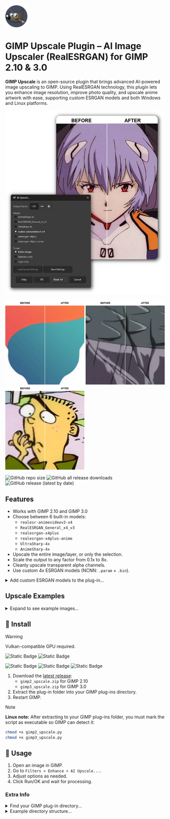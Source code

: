 <!-- markdownlint-disable MD033 -->

<img src="images/icon.png" alt="icon" width="70">

# GIMP Upscale Plugin – AI Image Upscaler (RealESRGAN) for GIMP 2.10 & 3.0

**GIMP Upscale** is an open-source plugin that brings advanced AI-powered image upscaling to GIMP. Using RealESRGAN technology, this plugin lets you enhance image resolution, improve photo quality, and upscale anime artwork with ease, supporting custom ESRGAN models and both Windows and Linux platforms.

![Cover image](images/cover.png)

<img src="images/compare_1x-d.png" alt="d" width="250"> <img src="images/compare_1x-e.png" alt="e" width="250"> <img src="images/compare_1x-f.png" alt="f" width="250">

![GitHub repo size](https://img.shields.io/github/repo-size/Nenotriple/gimp_upscale) ![GitHub all release downloads](https://img.shields.io/github/downloads/Nenotriple/gimp_upscale/total) ![GitHub release (latest by date)](https://img.shields.io/github/v/release/Nenotriple/gimp_upscale)

## Features

- Works with GIMP 2.10 and GIMP 3.0
- Choose between 6 built-in models:
  - `realesr-animevideov3-x4`
  - `RealESRGAN_General_x4_v3`
  - `realesrgan-x4plus`
  - `realesrgan-x4plus-anime`
  - `UltraSharp-4x`
  - `AnimeSharp-4x`
- Upscale the entire image/layer, or only the selection.
- Scale the output to any factor from 0.1x to 8x.
- Cleanly upscale transparent alpha channels.
- Use custom 4x ESRGAN models (NCNN: `.param` + `.bin`).

<details>
<summary>Add custom ESRGAN models to the plug-in...</summary>

- Get models:
  - Browse ESRGAN NCNN x4 models on [OpenModelDB](https://openmodeldb.info/).
  - You can also find models on GitHub, Hugging Face, and other repositories.

- Where to put models:
  - Place both files side by side in the plug-in `models` folder.
  - GIMP 2.10: `.../plug-ins/gimp2_upscale/resrgan/models`
  - GIMP 3.0: `.../plug-ins/gimp3_upscale/resrgan/models`
    - Example:

      ```plaintext
      resrgan/
      └── models/
          ├── UltraSharp-4x.param
          └── UltraSharp-4x.bin
      ```

- Supported formats:
  - ESRGAN-NCNN format only: `.param` and `.bin` files.
  - Only native 4x (x4) models are supported.
  - Filename stems must match (e.g., `model.param` + `model.bin`).
  - `.pth` is not supported.

- Convert to NCNN (if needed):
  - Use [ChaiNNer](https://github.com/chaiNNer-org/chaiNNer).
  - Or follow this [community guide](https://github.com/xinntao/Real-ESRGAN-ncnn-vulkan/issues/59#issuecomment-2078688728).
  - Output must be a matching `.param` + `.bin` pair.

- Verify in GIMP:
  - Open `Filters > Enhance > AI Upscale...`.
  - Check the Model list for your model name (derived from the filename stem).
  - If it doesn’t appear: confirm the folder path, format support, and matching filenames, then restart GIMP.

</details>

## Upscale Examples

<details>
<summary>Expand to see example images...</summary>

![Example 1](images/compare_1x-a.png)

![Example 2](images/compare_1x-b.png)

![Example 3](images/compare_1x-c.png)

![Example 4](images/compare_4x.png)

</details>

## 💾 Install

> [!WARNING]
> Vulkan-compatible GPU required.

![Static Badge](https://img.shields.io/badge/Windows-blue) ![Static Badge](https://img.shields.io/badge/Linux-orange)

![Static Badge](https://img.shields.io/badge/Intel-blue) ![Static Badge](https://img.shields.io/badge/AMD-red) ![Static Badge](https://img.shields.io/badge/Nvidia-green)

1. Download the [latest release](https://github.com/Nenotriple/gimp_upscale/releases):
   - `gimp2_upscale.zip` for GIMP 2.10
   - `gimp3_upscale.zip` for GIMP 3.0
2. Extract the plug-in folder into your GIMP plug-ins directory.
3. Restart GIMP.

> [!NOTE]
> **Linux note:** After extracting to your GIMP plug-ins folder, you must mark the script as executable so GIMP can detect it:
>
> ```bash
> chmod +x gimp2_upscale.py
> chmod +x gimp3_upscale.py
> ```

## 📝 Usage

1. Open an image in GIMP.
2. Go to `Filters > Enhance > AI Upscale...`.
3. Adjust options as needed.
4. Click Run/OK and wait for processing.

### Extra Info

<details>
<summary>Find your GIMP plug-in directory...</summary>

- Find your plug-in folder via:
  - `GIMP > Edit > Preferences > Folders > Plug-ins`
- Default Windows directories:
  - `C:\Users\%USERNAME%\AppData\Roaming\GIMP\3.0\plug-ins`
  - `C:\Program Files\GIMP 2\lib\gimp\3.0\plug-ins`
  - `C:\Users\%USERNAME%\AppData\Roaming\GIMP\2.10\plug-ins`
  - `C:\Program Files\GIMP 2\lib\gimp\2.0\plug-ins`
- Default Linux directories:
  - `~/.config/GIMP/2.10/plug-ins`
  - `~/.config/GIMP/3.0/plug-ins`

</details>

<details>
<summary>Example directory structure...</summary>

```plaintext
plug-ins/
|
├── gimp2_upscale/
│   ├── gimp2_upscale.py
│   └── resrgan/
│       ├── realesrgan-ncnn-vulkan(.exe)
│       └── models/
│           ├── model.param
│           └── model.bin
|
└── gimp3_upscale/
    ├── gimp3_upscale.py
    └── resrgan/
        ├── realesrgan-ncnn-vulkan(.exe)
        └── models/
            ├── model.param
            └── model.bin
```

---

## 🌟 Projects Using gimp_upscale

Here are some projects that use gimp_upscale:

| Creator | Description | Project Link |
| --- | --- | --- |
| [@typokiow](https://next.nexusmods.com/profile/typokiow?gameId=7587) | **HQ Oblivion in-game map** — Replace the world map making it sharper and more legible without altering the original aesthetic. | [Nexus Mods page](https://www.nexusmods.com/oblivionremastered/mods/1598?tab=description) |

> 🎨 Have you used `gimp_upscale` in a project?
> [Open an issue](https://github.com/Nenotriple/gimp_upscale/issues) to be featured here!

## 👥 Thanks!

- [GIMP](https://www.gimp.org/) - GPL-3.0
- [xinntao - Real-ESRGAN_portable](https://github.com/xinntao/Real-ESRGAN#portable-executable-files-ncnn) - BSD-3-Clause license
